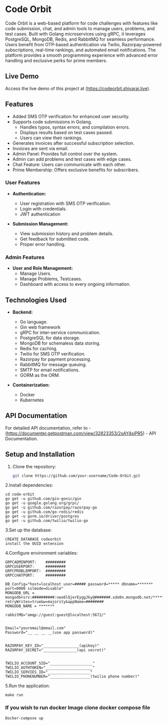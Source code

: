 # Code Orbit
Code Orbit is a web-based platform for code challenges with features like code submission, chat, and admin tools to manage users, problems, and test cases. 
Built with Golang microservices using gRPC, it leverages PostgreSQL, MongoDB, Redis, and RabbitMQ for seamless performance. 
Users benefit from OTP-based authentication via Twilio, Razorpay-powered subscriptions, real-time rankings, and automated email notifications. 
The platform provides a smooth programming experience with advanced error handling and exclusive perks for prime members.

## Live Demo
Access the live demo of this project at (https://codeorbit.shivaraj.live).

## Features

- Added SMS OTP verification for enhanced user security.
- Supports code submissions in Golang.
  - Handles typos, syntax errors, and compilation errors.
  - Displays results based on test cases passed.
  - Users can view their rankings.
- Generates invoices after successful subscription selection.
- Invoices are sent via email.
- Admin Panel: Provides full control over the system.
- Admin can add problems and test cases with edge cases.
- Chat Feature: Users can communicate with each other.
- Prime Membership: Offers exclusive benefits for subscribers.

### User Features

- **Authentication:**
  - User registration with SMS OTP verification.
  - Login with credentials.
  - JWT authentication

- **Submission Management:**
  - View submission history and problem details.
  - Get feedback for submitted code.
  - Proper error handling.

### Admin Features

- **User and Role Management:**
  - Manage Users.
  - Manage Problems, Testcases.
  - Dashboard with access to every ongoing information.

## Technologies Used

- **Backend:**
  - Go language.
  - Gin web framework
  - gRPC for inter-service communication.
  - PostgreSQL for data storage.
  - MongoDB for schemaless data storing.
  - Redis for caching.
  - Twilio for SMS OTP verification.
  - Razorpay for payment processing.
  - RabbitMQ for message queuing.
  - SMTP for email notifications.
  - GORM as the ORM.

- **Containerization:**
   - Docker
   - Kubernetes

## API Documentation

For detailed API documentation, refer to - (https://documenter.getpostman.com/view/32823353/2sAY4siPR5) - API Documentation.


## Setup and Installation

1. Clone the repository:

   ```bash
   git clone https://github.com/your-username/Code-Orbit.git

2.Install dependencies:

    cd code-orbit
    go get -u github.com/gin-gonic/gin
    go get -u google.golang.org/grpc/
    go get -u github.com/razorpay/razorpay-go
    go get -u github.com/go-redis/redis
    go get -u gorm.io/driver/postgres
    go get -u github.com/twilio/twilio-go

3.Set up the database:

    CREATE DATABASE codeorbit
    install the UUID extension
    

4.Configure environment variables:

    GRPCADMINPORT:    #########
    GRPCUSERPORT:     #########
    GRPCPROBLEMPORT:  #########
    GRPCCHATPORT:     #########

    DB_Config="host=localhost user=##### password=***** dbname=******* port=0000 sslmode=disable"  
    MONGODB_URL = mongodb+srv:##########:neo6lQjerEyggJky@#######.xdo0n.mongodb.net/********?retryWrites=true&w=majority&appName=########
    MONGODB_NAME = *******

    rabbitMQ="amqp://guest:guest@localhost:5672/"


    Email="youremail@email.com"
    Password="__ __ __ __(use app password)"
    
    
    RAZORPAY_KEY_ID="________________(apikey)"
    RAZORPAY_SECRET="_______________(api secret)"


    TWILIO_ACCOUNT_SID="___________________"
    TWILIO_AUTHTOKEN="_____________________"
    TWILIO_SERVIES_ID="___________________"
    TWILIO_PHONENUMBER="__________________(twilio phone number)"

5.Run the application:

    make run

### If you wish to run docker Image clone docker compose file
    Docker-compose up
       

